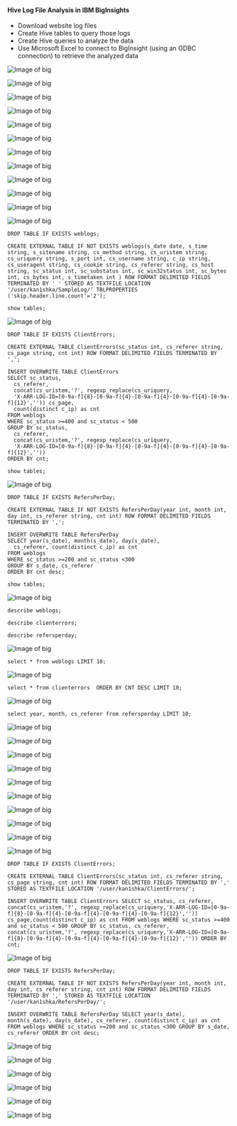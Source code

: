 #### Hive Log File Analysis in IBM BigInsights

- Download website log files
- Create Hive tables to query those logs
- Create Hive queries to analyze the data
- Use Microsoft Excel to connect to BigInsight (using an ODBC connection) to retrieve the analyzed data

![Image of big](images/1.png)

![Image of big](images/2.png)

![Image of big](images/3.png)

![Image of big](images/4.png)

![Image of big](images/5.png)

![Image of big](images/6.png)

![Image of big](images/7.png)

![Image of big](images/8.png)

![Image of big](images/9.png)

![Image of big](images/10.png)

![Image of big](images/11.png)

![Image of big](images/12.png)

```hive
DROP TABLE IF EXISTS weblogs;

CREATE EXTERNAL TABLE IF NOT EXISTS weblogs(s_date date, s_time string, s_sitename string, cs_method string, cs_uristem string, cs_uriquery string, s_port int, cs_username string, c_ip string, cs_useragent string, cs_cookie string, cs_referer string, cs_host string, sc_status int, sc_substatus int, sc_win32status int, sc_bytes int, cs_bytes int, s_timetaken int ) ROW FORMAT DELIMITED FIELDS TERMINATED BY ' ' STORED AS TEXTFILE LOCATION '/user/kan1shka/SampleLog/' TBLPROPERTIES ('skip.header.line.count'='2');

show tables;
```

![Image of big](images/13.png)

```hive
DROP TABLE IF EXISTS ClientErrors;

CREATE EXTERNAL TABLE ClientErrors(sc_status int, cs_referer string, cs_page string, cnt int) ROW FORMAT DELIMITED FIELDS TERMINATED BY ',';

INSERT OVERWRITE TABLE ClientErrors
SELECT sc_status,
  cs_referer,
  concat(cs_uristem,'?', regexp_replace(cs_uriquery,
  'X-ARR-LOG-ID=[0-9a-f]{8}-[0-9a-f]{4}-[0-9a-f]{4}-[0-9a-f]{4}-[0-9a-f]{12}','')) cs_page,
  count(distinct c_ip) as cnt
FROM weblogs
WHERE sc_status >=400 and sc_status < 500
GROUP BY sc_status,
  cs_referer,
  concat(cs_uristem,'?', regexp_replace(cs_uriquery,
  'X-ARR-LOG-ID=[0-9a-f]{8}-[0-9a-f]{4}-[0-9a-f]{4}-[0-9a-f]{4}-[0-9a-f]{12}',''))
ORDER BY cnt;

show tables;
```

![Image of big](images/14.png)

```hive
DROP TABLE IF EXISTS RefersPerDay;

CREATE EXTERNAL TABLE IF NOT EXISTS RefersPerDay(year int, month int, day int, cs_referer string, cnt int) ROW FORMAT DELIMITED FIELDS TERMINATED BY ',';

INSERT OVERWRITE TABLE RefersPerDay
SELECT year(s_date), month(s_date), day(s_date),
  cs_referer, count(distinct c_ip) as cnt
FROM weblogs
WHERE sc_status >=200 and sc_status <300
GROUP BY s_date, cs_referer
ORDER BY cnt desc;

show tables;
```

![Image of big](images/15.png)

```hive
describe weblogs;

describe clienterrors;

describe refersperday;
```

![Image of big](images/16.png)

```hive
select * from weblogs LIMIT 10;
```

![Image of big](images/17.png)

```hive
select * from clienterrors  ORDER BY CNT DESC LIMIT 10;
```

![Image of big](images/18.png)

```hive
select year, month, cs_referer from refersperday LIMIT 10;
```

![Image of big](images/19.png)

![Image of big](images/20.png)

![Image of big](images/21.png)

![Image of big](images/22.png)

![Image of big](images/23.png)

![Image of big](images/24.png)

![Image of big](images/25.png)

![Image of big](images/26.png)

![Image of big](images/27.png)

![Image of big](images/28.png)

```hive
DROP TABLE IF EXISTS ClientErrors;

CREATE EXTERNAL TABLE ClientErrors(sc_status int, cs_referer string, cs_page string, cnt int) ROW FORMAT DELIMITED FIELDS TERMINATED BY ',' STORED AS TEXTFILE LOCATION '/user/kan1shka/ClientErrors/';

INSERT OVERWRITE TABLE ClientErrors SELECT sc_status, cs_referer, concat(cs_uristem,'?', regexp_replace(cs_uriquery,'X-ARR-LOG-ID=[0-9a-f]{8}-[0-9a-f]{4}-[0-9a-f]{4}-[0-9a-f]{4}-[0-9a-f]{12}','')) cs_page,count(distinct c_ip) as cnt FROM weblogs WHERE sc_status >=400 and sc_status < 500 GROUP BY sc_status, cs_referer, concat(cs_uristem,'?', regexp_replace(cs_uriquery,'X-ARR-LOG-ID=[0-9a-f]{8}-[0-9a-f]{4}-[0-9a-f]{4}-[0-9a-f]{4}-[0-9a-f]{12}','')) ORDER BY cnt;
```

![Image of big](images/29.png)

```hive
DROP TABLE IF EXISTS RefersPerDay;

CREATE EXTERNAL TABLE IF NOT EXISTS RefersPerDay(year int, month int, day int, cs_referer string, cnt int) ROW FORMAT DELIMITED FIELDS TERMINATED BY ',' STORED AS TEXTFILE LOCATION '/user/kan1shka/RefersPerDay/';

INSERT OVERWRITE TABLE RefersPerDay SELECT year(s_date), month(s_date), day(s_date), cs_referer, count(distinct c_ip) as cnt FROM weblogs WHERE sc_status >=200 and sc_status <300 GROUP BY s_date, cs_referer ORDER BY cnt desc;
```

![Image of big](images/30.png)

![Image of big](images/31.png)

![Image of big](images/32.png)

![Image of big](images/33.png)

![Image of big](images/34.png)

![Image of big](images/35.png)